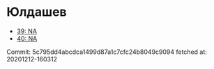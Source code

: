 # Юлдашев
- [39: NA](39.md)
- [40: NA](40.md)

Commit: 5c795dd4abcdca1499d87a1c7cfc24b8049c9094
 fetched at: 20201212-160312

